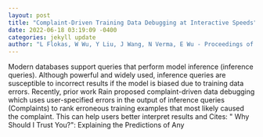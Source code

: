 ```yaml
--- 
layout: post 
title: "Complaint-Driven Training Data Debugging at Interactive Speeds" 
date: 2022-06-18 03:19:09 -0400 
categories: jekyll update 
author: "L Flokas, W Wu, Y Liu, J Wang, N Verma, E Wu - Proceedings of the 2022 , 2022" 
--- 
```

Modern databases support queries that perform model inference (inference queries). Although powerful and widely used, inference queries are susceptible to incorrect results if the model is biased due to training data errors. Recently, prior work Rain proposed complaint-driven data debugging which uses user-specified errors in the output of inference queries (Complaints) to rank erroneous training examples that most likely caused the complaint. This can help users better interpret results and Cites: " Why Should I Trust You?": Explaining the Predictions of Any